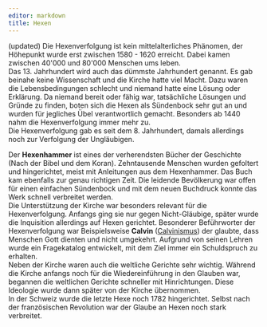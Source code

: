 ```yaml
---
editor: markdown
title: Hexen
---
```


(updated) Die Hexenverfolgung ist kein mittelalterliches Phänomen, der
Höhepunkt wurde erst zwischen 1580 - 1620 erreicht. Dabei kamen zwischen
40\'000 und 80\'000 Menschen ums leben.\
Das 13. Jahrhundert wird auch das dümmste Jahrhundert genannt. Es gab
beinahe keine Wissenschaft und die Kirche hatte viel Macht. Dazu waren
die Lebensbedingungen schlecht und niemand hatte eine Lösung oder
Erklärung. Da niemand bereit oder fähig war, tatsächliche Lösungen und
Gründe zu finden, boten sich die Hexen als Sündenbock sehr gut an und
wurden für jegliches Übel verantwortlich gemacht. Besonders ab 1440 nahm
die Hexenverfolgung immer mehr zu.\
Die Hexenverfolgung gab es seit dem 8. Jahrhundert, damals allerdings
noch zur Verfolgung der Ungläubigen.

Der **Hexenhammer** ist eines der verherendsten Bücher der Geschichte
(Nach der Bibel und dem Koran). Zehntausende Menschen wurden gefoltert
und hingerichtet, meist mit Anleitungen aus dem Hexenhammer. Das Buch
kam ebenfalls zur genau richtigen Zeit. Die leidende Bevölkerung war
offen für einen einfachen Sündenbock und mit dem neuen Buchdruck konnte
das Werk schnell verbreitet werden.\
Die Unterstützung der Kirche war besonders relevant für die
Hexenverfolgung. Anfangs ging sie nur gegen Nicht-Gläubige, später wurde
die Inquisition allerdings auf Hexen gerichtet. Besonderer Beführworter
der Hexenverfolgung war Beispielsweise **Calvin**
([Calvinismus](/database/calvinismus)) der glaubte, dass Menschen Gott dienten
und nicht umgekehrt. Aufgrund von seinen Lehren wurde ein Fragekatalog
entwickelt, mit dem Ziel immer ein Schuldspruch zu erhalten.\
Neben der Kirche waren auch die weltliche Gerichte sehr wichtig. Während
die Kirche anfangs noch für die Wiedereinführung in den Glauben war,
begannen die weltlichen Gerichte schneller mit Hinrichtungen. Diese
Ideologie wurde dann später von der Kirche übernommen.\
In der Schweiz wurde die letzte Hexe noch 1782 hingerichtet. Selbst nach
der französischen Revolution war der Glaube an Hexen noch stark
verbreitet.
